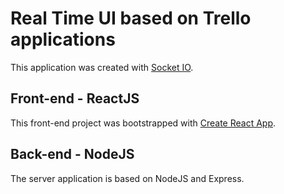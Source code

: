 # Real Time UI based on Trello applications

This application was created with [Socket IO](https://socket.io).  

## Front-end - ReactJS

This front-end project was bootstrapped with [Create React App](https://github.com/facebookincubator/create-react-app).


## Back-end - NodeJS

The server application is based on NodeJS and Express.
<!---

## Lists

### Ordered list

1. Item 1
2. A second item
3. Number 3
4. Ⅳ

*Note: the fourth item uses the Unicode character for [Roman numeral four][2].*

### Unordered list

* An item
* Another item
* Yet another item
* And there's more...

## Paragraph modifiers

### Code block
-->
